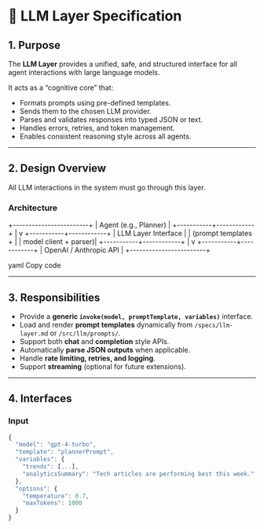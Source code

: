 # 🧠 LLM Layer Specification

## 1. Purpose

The **LLM Layer** provides a unified, safe, and structured interface for all agent interactions with large language models.

It acts as a “cognitive core” that:
- Formats prompts using pre-defined templates.
- Sends them to the chosen LLM provider.
- Parses and validates responses into typed JSON or text.
- Handles errors, retries, and token management.
- Enables consistent reasoning style across all agents.

---

## 2. Design Overview

All LLM interactions in the system must go through this layer.

### Architecture

+------------------------+
| Agent (e.g., Planner) |
+-----------+------------+
|
v
+-----------+------------+
| LLM Layer Interface |
| (prompt templates + |
| model client + parser)|
+-----------+------------+
|
v
+-----------+------------+
| OpenAI / Anthropic API |
+------------------------+

yaml
Copy code

---

## 3. Responsibilities

- Provide a **generic `invoke(model, promptTemplate, variables)`** interface.
- Load and render **prompt templates** dynamically from `/specs/llm-layer.md` or `/src/llm/prompts/`.
- Support both **chat** and **completion** style APIs.
- Automatically **parse JSON outputs** when applicable.
- Handle **rate limiting, retries, and logging**.
- Support **streaming** (optional for future extensions).

---

## 4. Interfaces

### Input

```js
{
  "model": "gpt-4-turbo",
  "template": "plannerPrompt",
  "variables": {
    "trends": [...],
    "analyticsSummary": "Tech articles are performing best this week."
  },
  "options": {
    "temperature": 0.7,
    "maxTokens": 1000
  }
}